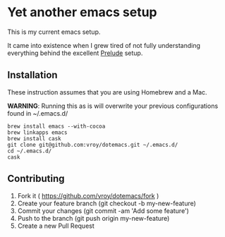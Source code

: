 # Yet another emacs setup

This is my current emacs setup.

It came into existence when I grew tired of not fully understanding everything behind the excellent [Prelude](https://github.com/bbatsov/prelude) setup.

## Installation

These instruction assumes that you are using Homebrew and a Mac.

**WARNING**: Running this as is will overwrite your previous configurations found in ~/.emacs.d/

    brew install emacs --with-cocoa
    brew linkapps emacs
    brew install cask
    git clone git@github.com:vroy/dotemacs.git ~/.emacs.d/
    cd ~/.emacs.d/
    cask


## Contributing

1. Fork it ( https://github.com/vroy/dotemacs/fork )
2. Create your feature branch (git checkout -b my-new-feature)
3. Commit your changes (git commit -am 'Add some feature')
4. Push to the branch (git push origin my-new-feature)
5. Create a new Pull Request
